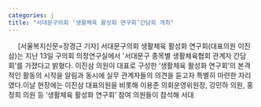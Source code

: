 ```yaml
---
categories: j
title: "서대문구의회 ‘생활체육 활성화 연구회’간담회 개최"
---
```

&nbsp;&nbsp;&nbsp;&nbsp; [서울복지신문=장경근 기자] 서대문구의회 생활체육 활성화 연구회(대표의원 이진삼)는 지난 13일 구의회 의정연구실에서 &#39;서대문구 종목별 생활체육협회 관계자 간담회&#39;를 가졌다고 밝혔다. 이진삼 의원이 대표로 구성한 ‘생활체육 활성화 연구회’의 본격적인 활동의 시작을 알림과 동시에 실무 관계자들의 의견을 듣고자 특별히 마련한 자리였다.이날 현장에는 이진삼 대표의원을 비롯해 이용준 의회운영위원장, 강민하 의원, 홍정희 의원 등 ‘생활체육 활성화 연구회’ 참여 의원들이 참석해 서대
